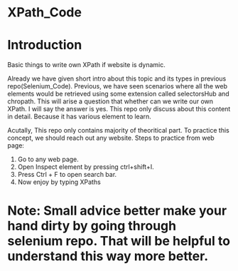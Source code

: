 # XPath_Code

# Introduction

Basic things to write own XPath if website is dynamic.

Already we have given short intro about this topic and its types in previous repo(Selenium_Code). Previous, we have seen scenarios where all the web elements would be retrieved using some extension called selectorsHub and chropath. This will arise a question that whether can we write our own XPath. I will say the answer is yes. This repo only discuss about this content in detail. Because it has various element to learn. 

Acutally, This repo only contains majority of theoritical part. To practice this concept, we should reach out any website.
Steps to practice from web page:
1. Go to any web page.
2. Open Inspect element by pressing ctrl+shift+I.
3. Press Ctrl + F to open search bar.
4. Now enjoy by typing XPaths  


# Note: Small advice better make your hand dirty by  going through selenium repo. That will be helpful to understand this way more better.
